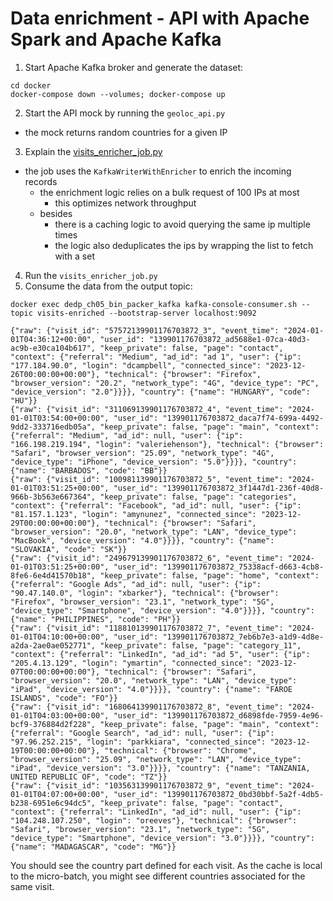 # Data enrichment - API with Apache Spark and Apache Kafka

1. Start Apache Kafka broker and generate the dataset:
```
cd docker
docker-compose down --volumes; docker-compose up
```
2. Start the API mock by running the `geoloc_api.py`
* the mock returns random countries for a given IP
3. Explain the [visits_enricher_job.py](visits_enricher_job.py)
* the job uses the `KafkaWriterWithEnricher` to enrich the incoming records
  * the enrichment logic relies on a bulk request of 100 IPs at most
    * this optimizes network throughput
  * besides
    * there is a caching logic to avoid querying the same ip multiple times 
    * the logic also deduplicates the ips by wrapping the list to fetch with a set
4. Run the `visits_enricher_job.py`
5. Consume the data from the output topic:
```
docker exec dedp_ch05_bin_packer_kafka kafka-console-consumer.sh --topic visits-enriched --bootstrap-server localhost:9092  

{"raw": {"visit_id": "57572139901176703872_3", "event_time": "2024-01-01T04:36:12+00:00", "user_id": "139901176703872_ad5688e1-07ca-40d3-ac9b-e30ca104b617", "keep_private": false, "page": "contact", "context": {"referral": "Medium", "ad_id": "ad 1", "user": {"ip": "177.184.90.0", "login": "dcampbell", "connected_since": "2023-12-26T00:00:00+00:00"}, "technical": {"browser": "Firefox", "browser_version": "20.2", "network_type": "4G", "device_type": "PC", "device_version": "2.0"}}}}, "country": {"name": "HUNGARY", "code": "HU"}}
{"raw": {"visit_id": "311069139901176703872_4", "event_time": "2024-01-01T03:54:00+00:00", "user_id": "139901176703872_daca7f74-699a-4492-9dd2-333716edb05a", "keep_private": false, "page": "main", "context": {"referral": "Medium", "ad_id": null, "user": {"ip": "166.198.219.194", "login": "valeriehenson"}, "technical": {"browser": "Safari", "browser_version": "25.09", "network_type": "4G", "device_type": "iPhone", "device_version": "5.0"}}}}, "country": {"name": "BARBADOS", "code": "BB"}}
{"raw": {"visit_id": "100981139901176703872_5", "event_time": "2024-01-01T03:51:25+00:00", "user_id": "139901176703872_3f1447d1-236f-40d8-966b-3b563e667364", "keep_private": false, "page": "categories", "context": {"referral": "Facebook", "ad_id": null, "user": {"ip": "81.157.1.123", "login": "amynunez", "connected_since": "2023-12-29T00:00:00+00:00"}, "technical": {"browser": "Safari", "browser_version": "20.0", "network_type": "LAN", "device_type": "MacBook", "device_version": "4.0"}}}}, "country": {"name": "SLOVAKIA", "code": "SK"}}
{"raw": {"visit_id": "249679139901176703872_6", "event_time": "2024-01-01T03:51:25+00:00", "user_id": "139901176703872_75338acf-d663-4cb8-8fe6-6e4d41570b18", "keep_private": false, "page": "home", "context": {"referral": "Google Ads", "ad_id": null, "user": {"ip": "90.47.140.0", "login": "xbarker"}, "technical": {"browser": "Firefox", "browser_version": "23.1", "network_type": "5G", "device_type": "Smartphone", "device_version": "4.0"}}}}, "country": {"name": "PHILIPPINES", "code": "PH"}}
{"raw": {"visit_id": "118810139901176703872_7", "event_time": "2024-01-01T04:10:00+00:00", "user_id": "139901176703872_7eb6b7e3-a1d9-4d8e-a2da-2ae0ae052771", "keep_private": false, "page": "category_11", "context": {"referral": "LinkedIn", "ad_id": "ad 5", "user": {"ip": "205.4.13.129", "login": "ymartin", "connected_since": "2023-12-07T00:00:00+00:00"}, "technical": {"browser": "Safari", "browser_version": "20.0", "network_type": "LAN", "device_type": "iPad", "device_version": "4.0"}}}}, "country": {"name": "FAROE ISLANDS", "code": "FO"}}
{"raw": {"visit_id": "168064139901176703872_8", "event_time": "2024-01-01T04:03:00+00:00", "user_id": "139901176703872_d6898fde-7959-4e96-bcf9-376884d2f228", "keep_private": false, "page": "main", "context": {"referral": "Google Search", "ad_id": null, "user": {"ip": "97.96.252.215", "login": "parkkiara", "connected_since": "2023-12-19T00:00:00+00:00"}, "technical": {"browser": "Chrome", "browser_version": "25.09", "network_type": "LAN", "device_type": "iPad", "device_version": "3.0"}}}}, "country": {"name": "TANZANIA, UNITED REPUBLIC OF", "code": "TZ"}}
{"raw": {"visit_id": "103563139901176703872_9", "event_time": "2024-01-01T04:07:00+00:00", "user_id": "139901176703872_0bd30bbf-5a2f-4db5-b238-6951e6c94dc5", "keep_private": false, "page": "contact", "context": {"referral": "LinkedIn", "ad_id": null, "user": {"ip": "104.248.107.250", "login": "oreeves"}, "technical": {"browser": "Safari", "browser_version": "23.1", "network_type": "5G", "device_type": "Smartphone", "device_version": "3.0"}}}}, "country": {"name": "MADAGASCAR", "code": "MG"}}
```

You should see the country part defined for each visit. As the cache is local to the micro-batch, you might see different countries associated for the same visit.